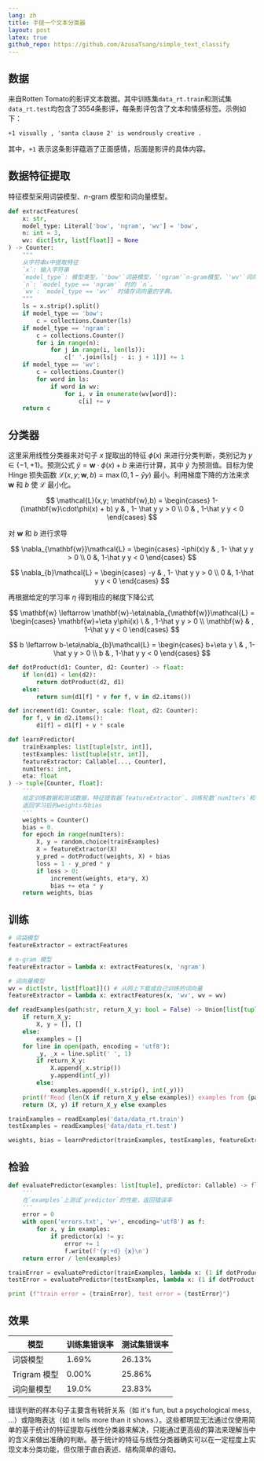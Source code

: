 ```yaml
---
lang: zh
title: 手搓一个文本分类器
layout: post
latex: true
github_repo: https://github.com/AzusaTsang/simple_text_classify
---
```


## 数据

来自Rotten Tomato的影评文本数据。其中训练集`data_rt.train`和测试集`data_rt.test`均包含了3554条影评，每条影评包含了文本和情感标签。示例如下：

```
+1 visually , 'santa clause 2' is wondrously creative .
```

其中，`+1` 表示这条影评蕴涵了正面感情，后面是影评的具体内容。

## 数据特征提取

特征模型采用词袋模型、$n$-gram 模型和词向量模型。

```python
def extractFeatures(
    x: str, 
    model_type: Literal['bow', 'ngram', 'wv'] = 'bow', 
    n: int = 3, 
    wv: dict[str, list[float]] = None
) -> Counter:
    """
    从字符串x中提取特征
    `x`: 输入字符串
    `model_type`: 模型类型，`'bow'`词袋模型，`'ngram'`n-gram模型，`'wv'`词向量模型。
    `n`: `model_type == 'ngram'` 时的 `n`。
    `wv`: `model_type == 'wv'` 时储存词向量的字典。
    """
    ls = x.strip().split()
    if model_type == 'bow':
        c = collections.Counter(ls)
    if model_type == 'ngram':
        c = collections.Counter()
        for i in range(n):
            for j in range(i, len(ls)):
                c[' '.join(ls[j - i: j + 1])] += 1
    if model_type == 'wv':
        c = collections.Counter()
        for word in ls:
            if word in wv:
                for i, v in enumerate(wv[word]):
                    c[i] += v
    return c
```

## 分类器

这里采用线性分类器来对句子 $x$ 提取出的特征 $\phi(x)$ 来进行分类判断，类别记为 $y\in\{-1,+1\}$。预测公式 $\hat y = \mathbf{w}\cdot\phi(x) + b$ 来进行计算，其中 $\hat y$ 为预测值。目标为使 Hinge 损失函数 $\mathcal{L}(x,y; \mathbf{w},b)=\max(0,1-\hat y y)$ 最小。利用梯度下降的方法来求 $\mathbf{w}$ 和 $b$ 使 $\mathcal{L}$ 最小化。

$$
\mathcal{L}(x,y; \mathbf{w},b) = \begin{cases}
            1- (\mathbf{w}\cdot\phi(x) + b) y  & , 1- \hat y y > 0 \\
            0 & , 1-\hat y y < 0
        \end{cases} 
$$

对 $\mathbf{w}$ 和 $b$ 进行求导


$$
    \nabla_{\mathbf{w}}\mathcal{L} = \begin{cases}
        -\phi(x)y & ,  1- \hat y y > 0 \\
        0 &,  1-\hat y y < 0
    \end{cases} 
$$


$$
    \nabla_{b}\mathcal{L} = \begin{cases}
        -y & ,  1- \hat y y > 0 \\
        0 &,  1-\hat y y < 0
    \end{cases}
$$

再根据给定的学习率 $\eta$ 得到相应的梯度下降公式

$$
\mathbf{w} \leftarrow \mathbf{w}-\eta\nabla_{\mathbf{w}}\mathcal{L} = 
\begin{cases}
    \mathbf{w}+\eta y\phi(x) \ & ,  1-\hat y y > 0 \\
    \mathbf{w} & ,  1-\hat y y < 0
\end{cases}
$$

$$
b \leftarrow b-\eta\nabla_{b}\mathcal{L} = 
\begin{cases}
    b+\eta y \ & ,  1-\hat y y > 0 \\
    b & ,  1-\hat y y < 0
\end{cases}
$$

```python
def dotProduct(d1: Counter, d2: Counter) -> float:
    if len(d1) < len(d2):
        return dotProduct(d2, d1)
    else:
        return sum(d1[f] * v for f, v in d2.items())

def increment(d1: Counter, scale: float, d2: Counter):
    for f, v in d2.items():
        d1[f] = d1[f] + v * scale

def learnPredictor(
    trainExamples: list[tuple[str, int]], 
    testExamples: list[tuple[str, int]], 
    featureExtractor: Callable[..., Counter], 
    numIters: int, 
    eta: float
) -> tuple[Counter, float]:
    '''
    给定训练数据和测试数据，特征提取器`featureExtractor`、训练轮数`numIters`和学习率`eta`，
    返回学习后的weights与bias
    '''
    weights = Counter()
    bias = 0.
    for epoch in range(numIters):
        X, y = random.choice(trainExamples)
        X = featureExtractor(X)
        y_pred = dotProduct(weights, X) + bias
        loss = 1 - y_pred * y
        if loss > 0:
            increment(weights, eta*y, X)
            bias += eta * y
    return weights, bias
```

## 训练

```python
# 词袋模型
featureExtractor = extractFeatures 

# n-gram 模型
featureExtractor = lambda x: extractFeatures(x, 'ngram') 

# 词向量模型
wv = dict[str, list[float]]() # 从网上下载或自己训练的词向量
featureExtractor = lambda x: extractFeatures(x, 'wv', wv = wv)

def readExamples(path:str, return_X_y: bool = False) -> Union[list[tuple[str, int]], tuple[list[str], list[int]]]:
    if return_X_y:
        X, y = [], []
    else:
        examples = []
    for line in open(path, encoding = 'utf8'):
        _y, _x = line.split(' ', 1)
        if return_X_y:
            X.append(_x.strip())
            y.append(int(_y))
        else:
            examples.append((_x.strip(), int(_y)))
    print(f'Read {len(X if return_X_y else examples)} examples from {path}')
    return (X, y) if return_X_y else examples

trainExamples = readExamples('data/data_rt.train')
testExamples = readExamples('data/data_rt.test')

weights, bias = learnPredictor(trainExamples, testExamples, featureExtractor, numIters=numIters, eta=eta)
```

## 检验 

```python
def evaluatePredictor(examples: list[tuple], predictor: Callable) -> float:
    '''
    在`examples`上测试`predictor`的性能，返回错误率
    '''
    error = 0
    with open('errors.txt', 'w+', encoding='utf8') as f:
        for x, y in examples:
            if predictor(x) != y:
                error += 1
                f.write(f'{y:+d} {x}\n')
    return error / len(examples)

trainError = evaluatePredictor(trainExamples, lambda x: (1 if dotProduct(featureExtractor(x), weights) + bias >= 0 else -1))
testError = evaluatePredictor(testExamples, lambda x: (1 if dotProduct(featureExtractor(x), weights) + bias >= 0 else -1))

print (f"train error = {trainError}, test error = {testError}")
```

## 效果

| 模型         | 训练集错误率 | 测试集错误率 |
| ------------ | ------------ | ------------ |
| 词袋模型     | 1.69%        | 26.13%       |
| Trigram 模型 | 0.00%        | 25.86%       |
| 词向量模型   | 19.0%       | 23.83%       |

错误判断的样本句子主要含有转折关系（如 it's fun, but a psychological mess, ...）或隐晦表达（如 it tells more than it shows.）。这些都明显无法通过仅使用简单的基于统计的特征提取与线性分类器来解决，只能通过更高级的算法来理解当中的含义来做出准确的判断。基于统计的特征与线性分类器确实可以在一定程度上实现文本分类功能，但仅限于直白表述、结构简单的语句。